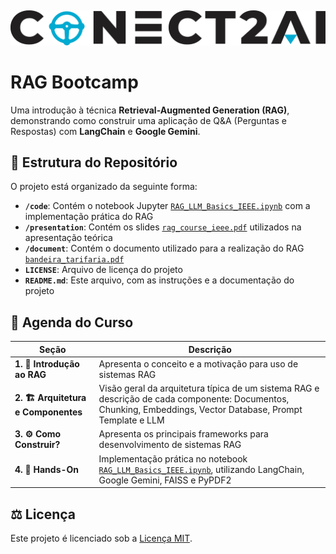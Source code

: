 &nbsp;
&nbsp;

<p align="center">
  <img width="800" src="./img/logo.jpg"
</p>

# RAG Bootcamp

Uma introdução à técnica **Retrieval-Augmented Generation (RAG)**, demonstrando como construir uma aplicação de Q&A (Perguntas e Respostas) com **LangChain** e **Google Gemini**.

## 📂 Estrutura do Repositório

O projeto está organizado da seguinte forma:

- **`/code`**: Contém o notebook Jupyter [`RAG_LLM_Basics_IEEE.ipynb`](./code/RAG_LLM_Basics_IEEE.ipynb) com a implementação prática do RAG
- **`/presentation`**: Contém os slides [`rag_course_ieee.pdf`](./presentation/rag_bootcamp.pdf) utilizados na apresentação teórica
- **`/document`**: Contém o documento utilizado para a realização do RAG [`bandeira_tarifaria.pdf`](./document/bandeira_tarifaria.pdf)
- **`LICENSE`**: Arquivo de licença do projeto
- **`README.md`**: Este arquivo, com as instruções e a documentação do projeto

## 📜 Agenda do Curso

| **Seção** | **Descrição** |
| --- | --- |
| **1. 🔎 Introdução ao RAG** | Apresenta o conceito e a motivação para uso de sistemas RAG |
| **2. 🏗️ Arquitetura e Componentes** | Visão geral da arquitetura típica de um sistema RAG e descrição de cada componente: Documentos, Chunking, Embeddings, Vector Database, Prompt Template e LLM |
| **3. ⚙️ Como Construir?** | Apresenta os principais frameworks para desenvolvimento de sistemas RAG |
| **4. 🔧 Hands-On** | Implementação prática no notebook [`RAG_LLM_Basics_IEEE.ipynb`](./code/RAG_LLM_Basics_IEEE.ipynb), utilizando LangChain, Google Gemini, FAISS e PyPDF2 |

## ⚖️ Licença

Este projeto é licenciado sob a [Licença MIT](./LICENSE).